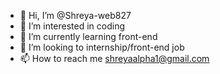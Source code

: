 - 👋 Hi, I’m @Shreya-web827
- 👀 I’m interested in coding 
- 🌱 I’m currently learning front-end
- 💞️ I’m looking to internship/front-end job
- 📫 How to reach me shreyaalpha1@gmail.com
<!---
Shreya-web827/Shreya-web827 is a ✨ special ✨ repository because its `README.md` (this file) appears on your GitHub profile.
You can click the Preview link to take a look at your changes.
--->
